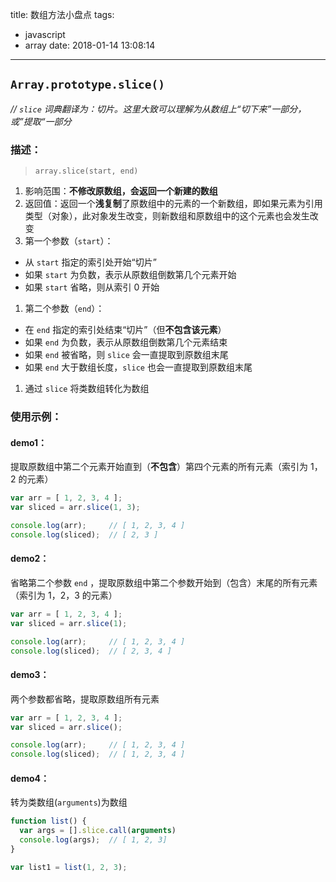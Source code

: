 title: 数组方法小盘点
tags:
  - javascript
  - array
date: 2018-01-14 13:08:14
---
## `Array.prototype.slice()` 
*// `slice` 词典翻译为：切片。这里大致可以理解为从数组上“切下来”一部分，或”提取“一部分*

<!-- more -->

### 描述：
> `array.slice(start, end)`

1. 影响范围：**不修改原数组，会返回一个新建的数组**
1. 返回值：返回一个**浅复制**了原数组中的元素的一个新数组，即如果元素为引用类型（对象），此对象发生改变，则新数组和原数组中的这个元素也会发生改变
1. 第一个参数（`start`）：
  + 从 `start` 指定的索引处开始“切片”
  + 如果 `start` 为负数，表示从原数组倒数第几个元素开始
  + 如果 `start` 省略，则从索引 0 开始
1. 第二个参数（`end`）：
  + 在 `end` 指定的索引处结束“切片”（但**不包含该元素**）
  + 如果 `end` 为负数，表示从原数组倒数第几个元素结束
  + 如果 `end` 被省略，则 `slice` 会一直提取到原数组末尾
  + 如果 `end` 大于数组长度，`slice` 也会一直提取到原数组末尾
1. 通过 `slice` 将类数组转化为数组

### 使用示例：
#### demo1：
提取原数组中第二个元素开始直到（**不包含**）第四个元素的所有元素（索引为 1，2 的元素）
```js
var arr = [ 1, 2, 3, 4 ];
var sliced = arr.slice(1, 3);

console.log(arr);     // [ 1, 2, 3, 4 ]
console.log(sliced);  // [ 2, 3 ]
```
#### demo2：
省略第二个参数 `end` ，提取原数组中第二个参数开始到（包含）末尾的所有元素（索引为 1，2，3 的元素）
```js
var arr = [ 1, 2, 3, 4 ];
var sliced = arr.slice(1);

console.log(arr);     // [ 1, 2, 3, 4 ]
console.log(sliced);  // [ 2, 3, 4 ]
```
#### demo3：
两个参数都省略，提取原数组所有元素
```js
var arr = [ 1, 2, 3, 4 ];
var sliced = arr.slice();

console.log(arr);     // [ 1, 2, 3, 4 ]
console.log(sliced);  // [ 1, 2, 3, 4 ]
```
#### demo4：
转为类数组(`arguments`)为数组
```js
function list() {
  var args = [].slice.call(arguments)
  console.log(args);  // [ 1, 2, 3]
}

var list1 = list(1, 2, 3);
```